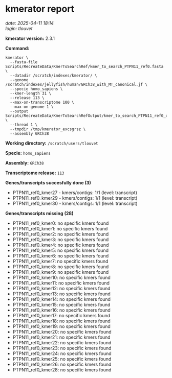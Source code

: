 # kmerator report
*date: 2025-04-11 18:14*  
*login: tlouvet*

**kmerator version:** 2.3.1

**Command:**

```
kmerator \
  --fasta-file Scripts/RecreateData/KmerToSearchRef/kmer_to_search_PTPN11_ref0.fasta \
  --datadir /scratch/indexes/kmerator/ \
  --genome /scratch/indexes/jellyfish/human/GRCh38_with_MT_canonical.jf \
  --specie homo_sapiens \
  --kmer-length 31 \
  --release 113 \
  --max-on-transcriptome 100 \
  --max-on-genome 1 \
  --output Scripts/RecreateData/KmerToSearchRefOutput/kmer_to_search_PTPN11_ref0_output \
  --thread 1 \
  --tmpdir /tmp/kmerator_excsgrsz \
  --assembly GRCh38
```

**Working directory:** `/scratch/users/tlouvet`

**Specie:** `homo_sapiens`

**Assembly:** `GRCh38`

**Transcriptome release:** `113`

**Genes/transcripts succesfully done (3)**

- PTPN11_ref0_kmer27 - kmers/contigs: 1/1 (level: transcript)
- PTPN11_ref0_kmer29 - kmers/contigs: 1/1 (level: transcript)
- PTPN11_ref0_kmer30 - kmers/contigs: 1/1 (level: transcript)


**Genes/transcripts missing (28)**

- PTPN11_ref0_kmer0: no specific kmers found
- PTPN11_ref0_kmer1: no specific kmers found
- PTPN11_ref0_kmer2: no specific kmers found
- PTPN11_ref0_kmer3: no specific kmers found
- PTPN11_ref0_kmer4: no specific kmers found
- PTPN11_ref0_kmer5: no specific kmers found
- PTPN11_ref0_kmer6: no specific kmers found
- PTPN11_ref0_kmer7: no specific kmers found
- PTPN11_ref0_kmer8: no specific kmers found
- PTPN11_ref0_kmer9: no specific kmers found
- PTPN11_ref0_kmer10: no specific kmers found
- PTPN11_ref0_kmer11: no specific kmers found
- PTPN11_ref0_kmer12: no specific kmers found
- PTPN11_ref0_kmer13: no specific kmers found
- PTPN11_ref0_kmer14: no specific kmers found
- PTPN11_ref0_kmer15: no specific kmers found
- PTPN11_ref0_kmer16: no specific kmers found
- PTPN11_ref0_kmer17: no specific kmers found
- PTPN11_ref0_kmer18: no specific kmers found
- PTPN11_ref0_kmer19: no specific kmers found
- PTPN11_ref0_kmer20: no specific kmers found
- PTPN11_ref0_kmer21: no specific kmers found
- PTPN11_ref0_kmer22: no specific kmers found
- PTPN11_ref0_kmer23: no specific kmers found
- PTPN11_ref0_kmer24: no specific kmers found
- PTPN11_ref0_kmer25: no specific kmers found
- PTPN11_ref0_kmer26: no specific kmers found
- PTPN11_ref0_kmer28: no specific kmers found
